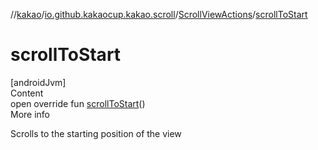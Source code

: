 //[kakao](../../../index.md)/[io.github.kakaocup.kakao.scroll](../index.md)/[ScrollViewActions](index.md)/[scrollToStart](scroll-to-start.md)



# scrollToStart  
[androidJvm]  
Content  
open override fun [scrollToStart](scroll-to-start.md)()  
More info  


Scrolls to the starting position of the view

  



